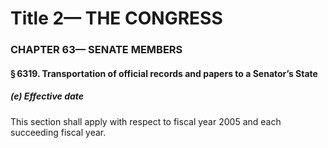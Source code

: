 
# Title 2— THE CONGRESS
### CHAPTER 63— SENATE MEMBERS
#### § 6319. Transportation of official records and papers to a Senator’s State
##### (e) Effective date

This section shall apply with respect to fiscal year 2005 and each succeeding fiscal year.
